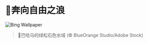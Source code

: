 # 🔖奔向自由之浪

![Bing Wallpaper](https://www.bing.com/th?id=OHR.BahamaBlues_ZH-CN8134624828_1920x1080.jpg&rf=LaDigue_1920x1080.jpg&pid=hp)

> 📝巴哈马的绿松石色水域 (© BlueOrange Studio/Adobe Stock)
